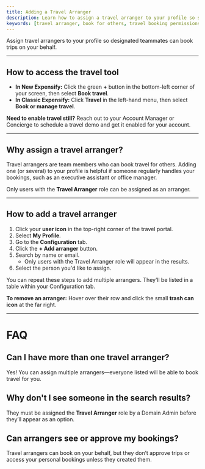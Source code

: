 ```yaml
---
title: Adding a Travel Arranger
description: Learn how to assign a travel arranger to your profile so someone else can book travel on your behalf.
keywords: [travel arranger, book for others, travel booking permissions, travel configuration, expensify travel, classic, new expensify]
---
```



Assign travel arrangers to your profile so designated teammates can book trips on your behalf. 

---

## How to access the travel tool

- **In New Expensify:** Click the green **+** button in the bottom-left corner of your screen, then select **Book travel**.
- **In Classic Expensify:** Click **Travel** in the left-hand menu, then select **Book or manage travel**.

**Need to enable travel still?** Reach out to your Account Manager or Concierge to schedule a travel demo and get it enabled for your account.

---

## Why assign a travel arranger?

Travel arrangers are team members who can book travel for others. Adding one (or several) to your profile is helpful if someone regularly handles your bookings, such as an executive assistant or office manager.

Only users with the **Travel Arranger** role can be assigned as an arranger.

---

## How to add a travel arranger

1. Click your **user icon** in the top-right corner of the travel portal.
2. Select **My Profile**.
3. Go to the **Configuration** tab.
4. Click the **+ Add arranger** button.
5. Search by name or email.
   - Only users with the Travel Arranger role will appear in the results.
6. Select the person you'd like to assign.

You can repeat these steps to add multiple arrangers. They’ll be listed in a table within your Configuration tab.

**To remove an arranger:** Hover over their row and click the small **trash can icon** at the far right.

---

# FAQ

## Can I have more than one travel arranger?
Yes! You can assign multiple arrangers—everyone listed will be able to book travel for you.

## Why don't I see someone in the search results?
They must be assigned the **Travel Arranger** role by a Domain Admin before they’ll appear as an option.

## Can arrangers see or approve my bookings?
Travel arrangers can book on your behalf, but they don’t approve trips or access your personal bookings unless they created them.

